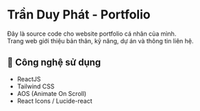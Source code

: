 # Trần Duy Phát - Portfolio

Đây là source code cho website portfolio cá nhân của mình.  
Trang web giới thiệu bản thân, kỹ năng, dự án và thông tin liên hệ.

## 🚀 Công nghệ sử dụng

- ReactJS  
- Tailwind CSS  
- AOS (Animate On Scroll)  
- React Icons / Lucide-react
